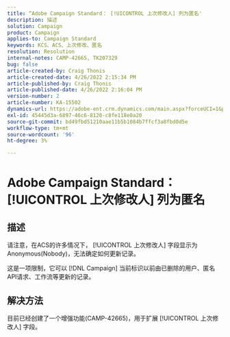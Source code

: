 ```yaml
---
title: “Adobe Campaign Standard： [!UICONTROL 上次修改人] 列为匿名'
description: 描述
solution: Campaign
product: Campaign
applies-to: Campaign Standard
keywords: KCS、ACS、上次修改、匿名
resolution: Resolution
internal-notes: CAMP-42665, TK207329
bug: false
article-created-by: Craig Thonis
article-created-date: 4/26/2022 2:15:34 PM
article-published-by: Craig Thonis
article-published-date: 4/26/2022 2:16:04 PM
version-number: 2
article-number: KA-15502
dynamics-url: https://adobe-ent.crm.dynamics.com/main.aspx?forceUCI=1&pagetype=entityrecord&etn=knowledgearticle&id=9aacac50-6bc5-ec11-a7b6-0022480a138b
exl-id: 45445d3a-6897-46c6-8120-c8fe118e0a20
source-git-commit: bd49fbd51210aae11b5b1084b7ffcf3a8fbd0d5e
workflow-type: tm+mt
source-wordcount: '96'
ht-degree: 3%

---
```


# Adobe Campaign Standard： [!UICONTROL 上次修改人] 列为匿名

## 描述


请注意，在ACS的许多情况下， [!UICONTROL 上次修改人] 字段显示为Anonymous(Nobody)，无法确定如何更新记录。

这是一项限制，它可以 [!DNL Campaign] 当前标识以前由已删除的用户、匿名API请求、工作流等更新的记录。


## 解决方法


目前已经创建了一个增强功能(CAMP-42665)，用于扩展 [!UICONTROL 上次修改人] 字段。
